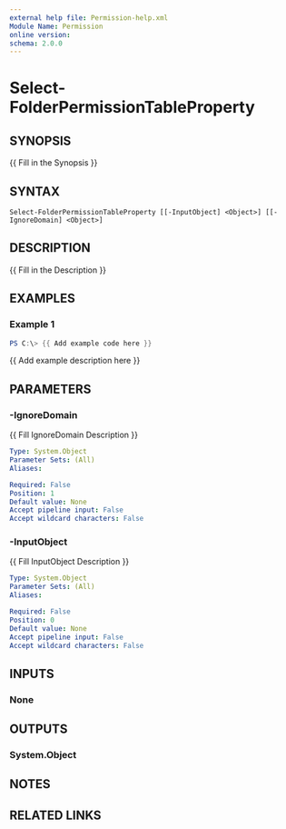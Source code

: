 ```yaml
---
external help file: Permission-help.xml
Module Name: Permission
online version:
schema: 2.0.0
---
```


# Select-FolderPermissionTableProperty

## SYNOPSIS
{{ Fill in the Synopsis }}

## SYNTAX

```
Select-FolderPermissionTableProperty [[-InputObject] <Object>] [[-IgnoreDomain] <Object>]
```

## DESCRIPTION
{{ Fill in the Description }}

## EXAMPLES

### Example 1
```powershell
PS C:\> {{ Add example code here }}
```

{{ Add example description here }}

## PARAMETERS

### -IgnoreDomain
{{ Fill IgnoreDomain Description }}

```yaml
Type: System.Object
Parameter Sets: (All)
Aliases:

Required: False
Position: 1
Default value: None
Accept pipeline input: False
Accept wildcard characters: False
```

### -InputObject
{{ Fill InputObject Description }}

```yaml
Type: System.Object
Parameter Sets: (All)
Aliases:

Required: False
Position: 0
Default value: None
Accept pipeline input: False
Accept wildcard characters: False
```

## INPUTS

### None

## OUTPUTS

### System.Object
## NOTES

## RELATED LINKS
